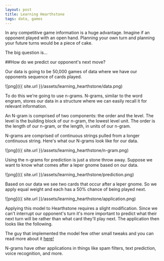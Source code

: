 ```yaml
---
layout: post
title: Learning Hearthstone
tags: data, games
---
```

In any competitive game information is a huge advantage.  Imagine if an opponent played with an open hand.  Planning your own turn and planning your future turns would be a piece of cake.

The big question is...

##How do we predict our opponent's next move?

Our data is going to be 50,000 games of data where we have our opponents sequence of cards played.

![png]({{ site.url }}/assets/learning_hearthstone/data.png)

To do this we're going to use n-grams.  N-grams, similar to the word engram, stores our data in a structure where we can easily recall it for relevant information.  

An N-gram is comprised of two components: the order and the level.  The level is the building block of our n-gram, the lowest level unit.  The order is the length of our n-gram, or the length, in units of our n-gram.

N-grams are comprised of continuous strings pulled from a longer continuous string.  Here's what our N-grams look like for our data.

![png]({{ site.url }}/assets/learning_hearthstone/n-gram.png)

Using the n-grams for prediction is just a stone throw away.  Suppose we want to know what comes after a leper gnome based on our data.

![png]({{ site.url }}/assets/learning_hearthstone/prediction.png)

Based on our data we see two cards that occur after a leper gnome.  So we apply equal weight and each has a 50% chance of being played next.

![png]({{ site.url }}/assets/learning_hearthstone/application.png)

Applying this model to Hearthstone requires a slight modification.  Since we can't interrupt our opponent's turn it's more important to predict what their next turn will be rather than what card they'll play next.  The application then looks like the following.

The guy that implemented the model few other small tweaks and you can read more about it [here!](https://www.elie.net/blog/hearthstone/predicting-hearthstone-opponent-deck-using-machine-learning "Predicting Hearthstone")

N-grams have other applications in things like spam filters, text prediction, voice recognition, and more.
